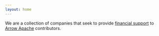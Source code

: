 ```yaml
---
layout: home
---
```


We are a collection of companies that seek to provide [financial support](https://opencollective.com/arctosalliance) to [Arrow Apache](https://arrow.apache.org/) contributors.